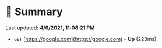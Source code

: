 # 📖 Summary
Last updated: **4/6/2021, 11:08:21 PM**

- `GET` [https://google.com](https://google.com) - **Up** (223ms)
